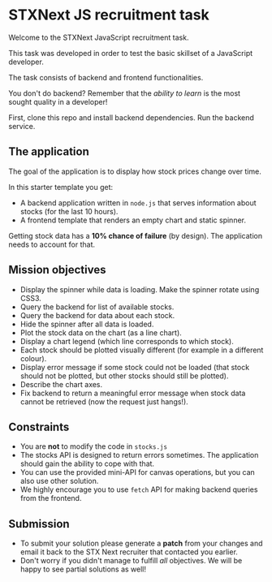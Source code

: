 # STXNext JS recruitment task

Welcome to the STXNext JavaScript recruitment task.

This task was developed in order to test the basic skillset of a JavaScript developer.

The task consists of backend and frontend functionalities.

You don't do backend? Remember that the *ability to learn* is the most sought quality in a developer!

First, clone this repo and install backend dependencies. Run the backend service.

## The application

The goal of the application is to display how stock prices change over time.

In this starter template you get:
* A backend application written in `node.js` that serves information about stocks (for the last 10 hours).
* A frontend template that renders an empty chart and static spinner.

Getting stock data has a **10% chance of failure** (by design). The application needs to account for that.

## Mission objectives

* Display the spinner while data is loading. Make the spinner rotate using CSS3.
* Query the backend for list of available stocks.
* Query the backend for data about each stock.
* Hide the spinner after all data is loaded.
* Plot the stock data on the chart (as a line chart).
* Display a chart legend (which line corresponds to which stock).
* Each stock should be plotted visually different (for example in a different colour).
* Display error message if some stock could not be loaded (that stock should not be plotted, but other stocks should still be plotted).
* Describe the chart axes.
* Fix backend to return a meaningful error message when stock data cannot be retrieved (now the request just hangs!).

## Constraints

* You are **not** to modify the code in `stocks.js`
* The stocks API is designed to return errors sometimes. The application should gain the ability to cope with that.
* You can use the provided mini-API for canvas operations, but you can also use other solution.
* We highly encourage you to use `fetch` API for making backend queries from the frontend.

## Submission

* To submit your solution please generate a **patch** from your changes and email it back to the STX Next recruiter that contacted you earlier.
* Don't worry if you didn't manage to fulfill *all* objectives. We will be happy to see partial solutions as well!
